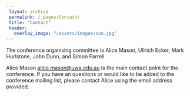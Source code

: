 ```yaml
---
 layout: archive
 permalink: /_pages/Contact/
 title: "Contact"
 header:
   overlay_image: "/assets/images/sun.jpg"
---
```


The conference organising committee is Alice Mason, Ullrich Ecker, Mark Hurlstone, John Dunn, and Simon Farrell. 

Alice Mason [alice.mason@uwa.edu.au](mailto:alice.mason@uwa.edu.au) is the main contact point for the conference. If you have an questions or would like to be added to the conference mailing list, please contact Alice using the email address provided.








